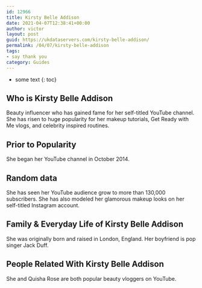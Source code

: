 ```yaml
---
id: 12966
title: Kirsty Belle Addison
date: 2021-04-07T12:38:41+00:00
author: victor
layout: post
guid: https://ukdataservers.com/kirsty-belle-addison/
permalink: /04/07/kirsty-belle-addison
tags:
- say thank you
category: Guides
---
```


* some text
{: toc}


## Who is Kirsty Belle Addison



Beauty influencer who has gained fame for her self-titled YouTube channel. She has risen to huge popularity for her makeup tutorials, Get Ready with Me vlogs, and celebrity inspired routines.  

                
                
                
## Prior to Popularity



She began her YouTube channel in October 2014. 

                
                
                
## Random data



She has seen her YouTube audience grow to more than 130,000 subscribers. She has also modeled her glamorous makeup looks on her self-titled Instagram account. 

                
                
                
## Family & Everyday Life of Kirsty Belle Addison



She was originally born and raised in London, England. Her boyfriend is pop singer Jack Duff.

                
                
                
## People Related With Kirsty Belle Addison



She and Quisha Rose are both popular beauty vloggers on YouTube. 

                
              
            
          
          
          